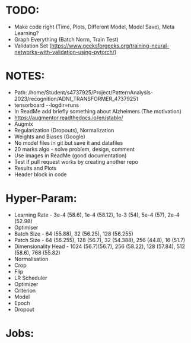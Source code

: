 # TODO:
- Make code right (Time, Plots, Different Model, Model Save), Meta Learning?
- Graph Everything (Batch Norm, Train Test)
- Validation Set (https://www.geeksforgeeks.org/training-neural-networks-with-validation-using-pytorch/)

# NOTES:
- Path: /home/Student/s4737925/Project/PatternAnalysis-2023/recognition/ADNI_TRANSFORMER_47379251
- tensorboard --logdir=runs
- In ReadMe add briefly something about Alzheimers (The motivation)
- https://augmentor.readthedocs.io/en/stable/
- Augmix
- Regularization (Dropouts), Normalization
- Weights and Biases (Google)
- No model files in git but save it and datafiles
- 20 marks algo - solve problem, design, comment
- Use images in ReadMe (good documentation) 
- Test if pull request works by creating another repo
- Results and Plots
- Header block in code

# Hyper-Param:
- Learning Rate - 3e-4 (58.6), 1e-4 (58.12), 1e-3 (54), 5e-4 (57), 2e-4 (52.98)
- Optimiser
- Batch Size - 64 (55.88), 32 (56.25), 128 (56.255)
- Patch Size - 64 (56.255), 128 (56.7), 32 (54.388), 256 (44.8), 16 (51.7)
- Dimensionality Head - 1024 (56.7)(56.7), 256 (58.22), 128 (57.84), 512 (58.6), 768 (55.82)
- Normalisation
- Crop
- Flip
- LR Scheduler
- Optimizer
- Criterion
- Model
- Epoch
- Dropout
# Jobs:
